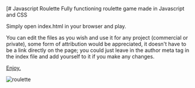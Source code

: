 [# Javascript Roulette
Fully functioning roulette game made in Javascript and CSS

Simply open index.html in your browser and play.

You can edit the files as you wish and use it for any project (commercial or private), some form of attribution would be appreciated, it doesn't have to be a link directly on the page; you could just leave in the author meta tag in the index file and add yourself to it if you make any changes.

[Enjoy.](https://github.com/milsaware/javascript-roulette)

![roulette](https://user-images.githubusercontent.com/95859352/151274580-ca557cac-3c14-4117-ade0-88735f3eeea0.png)
